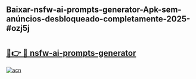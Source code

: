 ## Baixar-nsfw-ai-prompts-generator-Apk-sem-anúncios-desbloqueado-completamente-2025-#ozj5j

# <h2><a href="https://ainizakaria.my?title=nsfw-ai-prompts-generator&ref=20M">🔗👉 🔴 nsfw-ai-prompts-generator</a></h2>

[![acn](https://github.com/user-attachments/assets/0f9c940e-d8b0-45ae-aac7-cd30a18b3e1c)](https://ainizakaria.my?title=nsfw-ai-prompts-generator&ref=20M)

